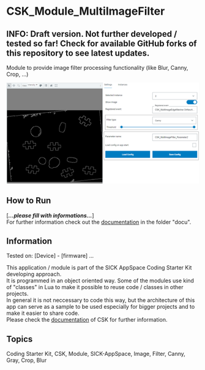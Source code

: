 # CSK_Module_MultiImageFilter
## INFO: Draft version. Not further developed / tested so far! Check for available GitHub forks of this repository to see latest updates.

Module to provide image filter processing functionality (like Blur, Canny, Crop, ...)  

![](https://github.com/SICKAppSpaceCodingStarterKit/CSK_Module_MultiImageFilter/blob/main/docu/media/UI_Screenshot.png)

## How to Run

[***...please fill with informations...***]  
For further information check out the [documentation](https://raw.githack.com/SICKAppSpaceCodingStarterKit/CSK_Module_MultiImageFilter/main/docu/CSK_Module_MultiImageFilter.html) in the folder "docu".

## Information

Tested on:
[Device] - [firmware]
...

This application / module is part of the SICK AppSpace Coding Starter Kit developing approach.  
It is programmed in an object oriented way. Some of the modules use kind of "classes" in Lua to make it possible to reuse code / classes in other projects.  
In general it is not neccessary to code this way, but the architecture of this app can serve as a sample to be used especially for bigger projects and to make it easier to share code.  
Please check the [documentation](https://github.com/SICKAppSpaceCodingStarterKit/.github/blob/main/docu/SICKAppSpaceCodingStarterKit_Documentation.md) of CSK for further information.  

## Topics

Coding Starter Kit, CSK, Module, SICK-AppSpace, Image, Filter, Canny, Gray, Crop, Blur
